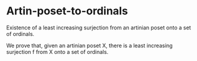 # Artin-poset-to-ordinals

Existence of a least increasing surjection from an artinian poset onto a set of ordinals. 

We prove that, given an artinian poset X, there is a least increasing surjection f from X onto a set of ordinals.
